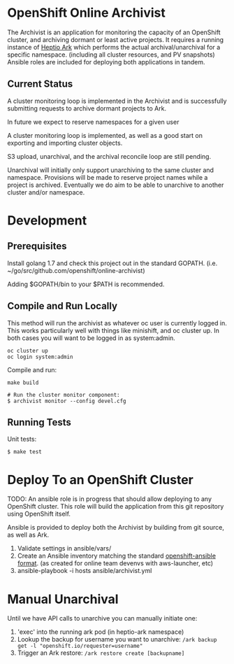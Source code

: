 # OpenShift Online Archivist

The Archivist is an application for monitoring the capacity of an OpenShift
cluster, and archiving dormant or least active projects. It requires a running
instance of [Heptio Ark](https://github.com/heptio/ark/) which performs the
actual archival/unarchival for a specific namespace. (including all cluster
resources, and PV snapshots) Ansible roles are included for deploying both
applications in tandem.


## Current Status

A cluster monitoring loop is implemented in the Archivist and is successfully
submitting requests to archive dormant projects to Ark.

In future we expect to reserve namespaces for a given user

A cluster monitoring loop is implemented, as well as a good start on exporting
and importing cluster objects.

S3 upload, unarchival, and the archival reconcile loop are still pending.

Unarchival will initially only support unarchiving to the same cluster and
namespace. Provisions will be made to reserve project names while a project is
archived. Eventually we do aim to be able to unarchive to another cluster
and/or namespace.

# Development

## Prerequisites

Install golang 1.7 and check this project out in the standard GOPATH. (i.e.
~/go/src/github.com/openshift/online-archivist)

Adding $GOPATH/bin to your $PATH is recommended.

## Compile and Run Locally

This method will run the archivist as whatever oc user is currently logged in.
This works particularly well with things like minishift, and oc cluster up.
In both cases you will want to be logged in as system:admin.

```
oc cluster up
oc login system:admin
```

Compile and run:

```
make build

# Run the cluster monitor component:
$ archivist monitor --config devel.cfg
```

## Running Tests

Unit tests:

```
$ make test
```

# Deploy To an OpenShift Cluster

TODO: An ansible role is in progress that should allow deploying to any
OpenShift cluster. This role will build the application from this git
repository using OpenShift itself.

Ansible is provided to deploy both the Archivist by building from git source,
as well as Ark.

  1. Validate settings in ansible/vars/
  1. Create an Ansible inventory matching the standard [openshift-ansible format](https://github.com/openshift/openshift-ansible/blob/master/inventory/byo/hosts.example).
     (as created for online team devenvs with aws-launcher, etc)
  1. ansible-playbook -i hosts ansible/archivist.yml

# Manual Unarchival

Until we have API calls to unarchive you can manually initiate one:

 1. 'exec' into the running ark pod (in heptio-ark namespace)
 1. Lookup the backup for username you want to unarchive: `/ark backup get -l "openshift.io/requester=username"`
 1. Trigger an Ark restore: `/ark restore create [backupname]`

